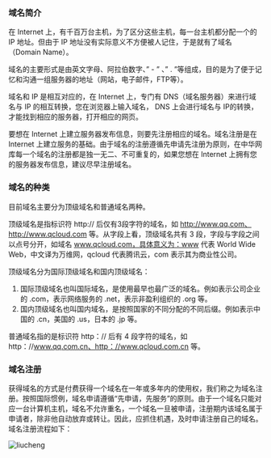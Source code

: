 ### 域名简介
在 Internet 上，有千百万台主机，为了区分这些主机，每一台主机都分配一个的 IP 地址。但由于 IP 地址没有实际意义不方便被人记住，于是就有了域名（Domain Name）。

域名的主要形式是由英文字母、阿拉伯数字、” - ” 、” . ”等组成，目的是为了便于记忆和沟通一组服务器的地址（网站，电子邮件，FTP等）。

域名和 IP 是相互对应的，在 Internet 上，专门有 DNS（域名服务器）来进行域名与 IP 的相互转换，您在浏览器上输入域名， DNS 上会进行域名与 IP的转换，才能找到相应的服务器，打开相应的网页。

要想在 Internet 上建立服务器发布信息，则要先注册相应的域名。域名注册是在 Internet 上建立服务的基础。由于域名的注册遵循先申请先注册为原则，在中华网库每一个域名的注册都是独一无二、不可重复的，如果您想在 Internet 上拥有您的服务器发布信息，建议尽早注册域名。

### 域名的种类
目前域名主要分为顶级域名和普通域名两种。

顶级域名是指标识符 http://  后仅有3段字符的域名，如 http://www.qq.com、http://www.qcloud.com 等。从字段上看，顶级域名共有 3 段，字段与字段之间以点号分开，如域名  www.qcloud.com，具体意义为：www 代表 World Wide Web，中文译为万维网，qcloud 代表腾讯云，com 表示其为商业性公司。

顶级域名分为国际顶级域名和国内顶级域名：
1. 国际顶级域名也叫国际域名，是使用最早也最广泛的域名。例如表示公司企业的 .com，表示网络服务的 .net，表示非盈利组织的 .org 等。
2. 国内顶级域名也叫国内域名，是按照国家的不同分配的不同后缀。例如表示中国的 .cn，美国的 .us，日本的 .jp 等。

普通域名指的是标识符 http：// 后有 4 段字符的域名，如 http：//www.qq.com.cn、http：//www.qcloud.com.cn 等。

### 域名注册
获得域名的方式是付费获得一个域名在一年或多年内的使用权，我们称之为域名注册。按照国际惯例，域名申请遵循“先申请，先服务”的原则。由于一个域名只能对应一台计算机主机，域名不允许重名，一个域名一旦被申请，注册期内该域名属于申请者，除非他自动放弃或转让。因此，应抓住机遇，及时申请注册自己的域名。域名注册流程如下：

![liucheng](//mc.qcloudimg.com/static/img/ba7b95983d46cce1a6d7464bbff094da/image.png)
